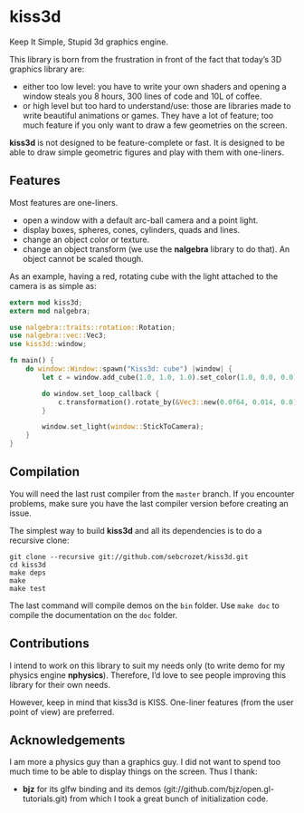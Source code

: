 # kiss3d

Keep It Simple, Stupid 3d graphics engine.

This library is born from the frustration in front of the fact that today’s 3D
graphics library are:
  - either too low level: you have to write your own shaders and opening a
    window steals you 8 hours, 300 lines of code and 10L of coffee.
  - or high level but too hard to understand/use: those are libraries made to
    write beautiful animations or games. They have a lot of feature; too much
    feature if you only want to draw a few geometries on the screen.

**kiss3d** is not designed to be feature-complete or fast.
It is designed to be able to draw simple geometric figures and play with them
with one-liners.

## Features
Most features are one-liners.
  - open a window with a default arc-ball camera and a point light.
  - display boxes, spheres, cones, cylinders, quads and lines.
  - change an object color or texture.
  - change an object transform (we use the **nalgebra** library to do that).
    An object cannot be scaled though.

As an example, having a red, rotating cube with the light attached to the camera is as simple as:
```rust
extern mod kiss3d;
extern mod nalgebra;

use nalgebra::traits::rotation::Rotation;
use nalgebra::vec::Vec3;
use kiss3d::window;

fn main() {
    do window::Window::spawn("Kiss3d: cube") |window| {
        let c = window.add_cube(1.0, 1.0, 1.0).set_color(1.0, 0.0, 0.0);

        do window.set_loop_callback {
            c.transformation().rotate_by(&Vec3::new(0.0f64, 0.014, 0.0))
        }

        window.set_light(window::StickToCamera);
    }
}
```
## Compilation
You will need the last rust compiler from the `master` branch.
If you encounter problems, make sure you have the last compiler version before creating an issue.

The simplest way to build **kiss3d** and all its dependencies is to do a
recursive clone:


    git clone --recursive git://github.com/sebcrozet/kiss3d.git
    cd kiss3d
    make deps
    make
    make test


The last command will compile demos on the `bin` folder.
Use `make doc` to compile the documentation on the `doc` folder.

## Contributions
I intend to work on this library to suit my needs only (to write demo for my
physics engine **nphysics**).  Therefore, I’d love to see people improving this
library for their own needs.

However, keep in mind that kiss3d is KISS.
One-liner features (from the user point of view) are preferred.

## Acknowledgements

I am more a physics guy than a graphics guy. I did not want to spend too much
time to be able to display things on the screen. Thus I thank:
  - **bjz** for its glfw binding and its demos
    (git://github.com/bjz/open.gl-tutorials.git) from which I took a great
    bunch of initialization code.
